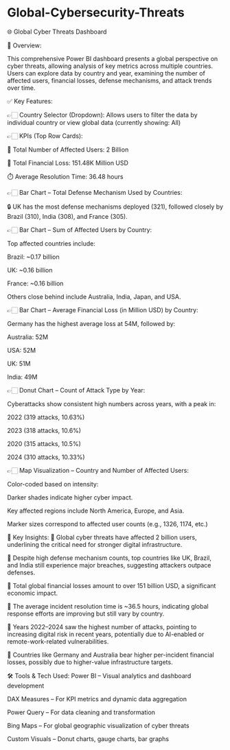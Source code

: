 # Global-Cybersecurity-Threats

🌐 Global Cyber Threats Dashboard

🔎 Overview:

This comprehensive Power BI dashboard presents a global perspective on cyber threats, allowing analysis of key metrics across multiple countries. Users can explore data by country and year, examining the number of affected users, financial losses, defense mechanisms, and attack trends over time.

✅ Key Features:

👉🏻 Country Selector (Dropdown): Allows users to filter the data by individual country or view global data (currently showing: All)

👉🏻 KPIs (Top Row Cards):

👥 Total Number of Affected Users: 2 Billion

💸 Total Financial Loss: 151.48K Million USD

⏱️ Average Resolution Time: 36.48 hours

👉🏻 Bar Chart – Total Defense Mechanism Used by Countries:

🔒 UK has the most defense mechanisms deployed (321), followed closely by Brazil (310), India (308), and France (305).

👉🏻 Bar Chart – Sum of Affected Users by Country:

Top affected countries include:

Brazil: ~0.17 billion

UK: ~0.16 billion

France: ~0.16 billion

Others close behind include Australia, India, Japan, and USA.

👉🏻 Bar Chart – Average Financial Loss (in Million USD) by Country:

Germany has the highest average loss at 54M, followed by:

Australia: 52M

USA: 52M

UK: 51M

India: 49M

👉🏻 Donut Chart – Count of Attack Type by Year:

Cyberattacks show consistent high numbers across years, with a peak in:

2022 (319 attacks, 10.63%)

2023 (318 attacks, 10.6%)

2020 (315 attacks, 10.5%)

2024 (310 attacks, 10.33%)

👉🏻 Map Visualization – Country and Number of Affected Users:

Color-coded based on intensity:

Darker shades indicate higher cyber impact.

Key affected regions include North America, Europe, and Asia.

Marker sizes correspond to affected user counts (e.g., 1326, 1174, etc.)

📌 Key Insights:
🔹 Global cyber threats have affected 2 billion users, underlining the critical need for stronger digital infrastructure.

🔹 Despite high defense mechanism counts, top countries like UK, Brazil, and India still experience major breaches, suggesting attackers outpace defenses.

🔹 Total global financial losses amount to over 151 billion USD, a significant economic impact.

🔹 The average incident resolution time is ~36.5 hours, indicating global response efforts are improving but still vary by country.

🔹 Years 2022–2024 saw the highest number of attacks, pointing to increasing digital risk in recent years, potentially due to AI-enabled or remote-work-related vulnerabilities.

🔹 Countries like Germany and Australia bear higher per-incident financial losses, possibly due to higher-value infrastructure targets.

🛠️ Tools & Tech Used:
Power BI – Visual analytics and dashboard development

DAX Measures – For KPI metrics and dynamic data aggregation

Power Query – For data cleaning and transformation

Bing Maps – For global geographic visualization of cyber threats

Custom Visuals – Donut charts, gauge charts, bar graphs

